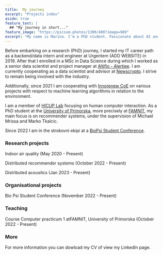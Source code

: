 ```yaml
---
title:  My journey
excerpt: "Projects index"
aside: true
feature_text: |
  ## "My journey in short..."
feature_image: "https://picsum.photos/1300/400?image=989"
excerpt: "My name is Marina. I'm a PhD student. Passionate about AI and in this world to help others."
---
```




Before embarking on a research (PhD) journey, I started my IT career path as a backend/data intern and engineer at Urgentem (ADD WEBSITE) in 2019. After that I enrolled in a MSc in Data Science during which I worked as a senior data scientist and project manager at [Altifio - Alertiee](). I am currently cooperating as a data scientist and advisor at [Newscrypto](). 
I strive to remain being involved with the industry.

Additionally, since 2021 I am cooperating with [Innorenew CoE]() on various projects with respect to machine learning algorithms in relation to the environment.


I am a member of [HICUP Lab](https://hicup.famnit.upr.si/) focusing on human computer interaction. As a PhD student at the [University of Primorska](https://www.upr.si/en), more precisely at [FAMNIT](https://www.famnit.upr.si/en), my main focus is on recommender systems, under the supervision of Michael Mrissa and Marko Tkalcic.

Since 2022 I am in the strokovni ekipi at a [BioPsi Student Conference](https://bio-psi-konferenca.famnit.upr.si/en/).



### Research projects

Indoor air quality (May 2020 - Present) 

Distributed recommender systems (October 2022 - Present)

Distributed acousitcs (Jan 2023 -  Present)



### Organisational projects

Bio Psi Student Conference (November 2022 - Present)



### Teaching

Course Computer practicum 1 atFAMNIT, University of Primorska (October 2022 - Present)



### More

For more information you can dowload my CV of view my LinkedIn page.

